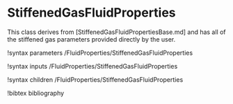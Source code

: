 # StiffenedGasFluidProperties

This class derives from [StiffenedGasFluidPropertiesBase.md] and has all of the
stiffened gas parameters provided directly by the user.

!syntax parameters /FluidProperties/StiffenedGasFluidProperties

!syntax inputs /FluidProperties/StiffenedGasFluidProperties

!syntax children /FluidProperties/StiffenedGasFluidProperties

!bibtex bibliography
